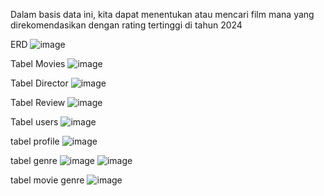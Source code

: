 Dalam basis data ini, kita dapat menentukan atau mencari film mana yang direkomendasikan dengan rating tertinggi di tahun 2024

ERD
![image](https://github.com/user-attachments/assets/9182d378-278d-4b7c-beb1-94bb14ce1478)


Tabel Movies
![image](https://github.com/user-attachments/assets/15ed4cf3-3866-4c4a-9783-dca5686ce190)


Tabel Director
![image](https://github.com/user-attachments/assets/3cc969f7-ad1b-4f2e-8fa7-a48149b2ba66)


Tabel Review
![image](https://github.com/user-attachments/assets/98a1f2ff-9796-4ce4-9c99-70b8e70f0ac5)


Tabel users
![image](https://github.com/user-attachments/assets/7bd5a36f-ba53-498a-98c2-a4df0a7c3b1b)


tabel profile
![image](https://github.com/user-attachments/assets/6def2751-a940-485f-9e06-0c4b41903e2d)


tabel genre
![image](https://github.com/user-attachments/assets/c1cf654c-afef-4656-bc17-1b02761453cc)
![image](https://github.com/user-attachments/assets/2fc1b930-67e4-4c0a-ac08-c730e6f7ab4d)


tabel movie genre
![image](https://github.com/user-attachments/assets/f99ae6f4-c3a8-466a-9764-ed865aa486b2)
